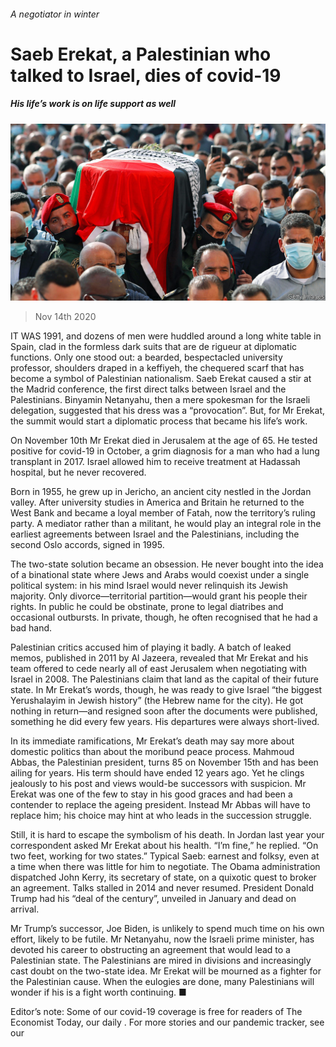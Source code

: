 ###### A negotiator in winter

# Saeb Erekat, a Palestinian who talked to Israel, dies of covid-19 

##### His life’s work is on life support as well 

![image](images/20201114_MAP004_0.jpg) 

> Nov 14th 2020 

IT WAS 1991, and dozens of men were huddled around a long white table in Spain, clad in the formless dark suits that are de rigueur at diplomatic functions. Only one stood out: a bearded, bespectacled university professor, shoulders draped in a keffiyeh, the chequered scarf that has become a symbol of Palestinian nationalism. Saeb Erekat caused a stir at the Madrid conference, the first direct talks between Israel and the Palestinians. Binyamin Netanyahu, then a mere spokesman for the Israeli delegation, suggested that his dress was a “provocation”. But, for Mr Erekat, the summit would start a diplomatic process that became his life’s work.

On November 10th Mr Erekat died in Jerusalem at the age of 65. He tested positive for covid-19 in October, a grim diagnosis for a man who had a lung transplant in 2017. Israel allowed him to receive treatment at Hadassah hospital, but he never recovered.


Born in 1955, he grew up in Jericho, an ancient city nestled in the Jordan valley. After university studies in America and Britain he returned to the West Bank and became a loyal member of Fatah, now the territory’s ruling party. A mediator rather than a militant, he would play an integral role in the earliest agreements between Israel and the Palestinians, including the second Oslo accords, signed in 1995.

The two-state solution became an obsession. He never bought into the idea of a binational state where Jews and Arabs would coexist under a single political system: in his mind Israel would never relinquish its Jewish majority. Only divorce—territorial partition—would grant his people their rights. In public he could be obstinate, prone to legal diatribes and occasional outbursts. In private, though, he often recognised that he had a bad hand.

Palestinian critics accused him of playing it badly. A batch of leaked memos, published in 2011 by Al Jazeera, revealed that Mr Erekat and his team offered to cede nearly all of east Jerusalem when negotiating with Israel in 2008. The Palestinians claim that land as the capital of their future state. In Mr Erekat’s words, though, he was ready to give Israel “the biggest Yerushalayim in Jewish history” (the Hebrew name for the city). He got nothing in return—and resigned soon after the documents were published, something he did every few years. His departures were always short-lived.

In its immediate ramifications, Mr Erekat’s death may say more about domestic politics than about the moribund peace process. Mahmoud Abbas, the Palestinian president, turns 85 on November 15th and has been ailing for years. His term should have ended 12 years ago. Yet he clings jealously to his post and views would-be successors with suspicion. Mr Erekat was one of the few to stay in his good graces and had been a contender to replace the ageing president. Instead Mr Abbas will have to replace him; his choice may hint at who leads in the succession struggle.

Still, it is hard to escape the symbolism of his death. In Jordan last year your correspondent asked Mr Erekat about his health. “I’m fine,” he replied. “On two feet, working for two states.” Typical Saeb: earnest and folksy, even at a time when there was little for him to negotiate. The Obama administration dispatched John Kerry, its secretary of state, on a quixotic quest to broker an agreement. Talks stalled in 2014 and never resumed. President Donald Trump had his “deal of the century”, unveiled in January and dead on arrival.

Mr Trump’s successor, Joe Biden, is unlikely to spend much time on his own effort, likely to be futile. Mr Netanyahu, now the Israeli prime minister, has devoted his career to obstructing an agreement that would lead to a Palestinian state. The Palestinians are mired in divisions and increasingly cast doubt on the two-state idea. Mr Erekat will be mourned as a fighter for the Palestinian cause. When the eulogies are done, many Palestinians will wonder if his is a fight worth continuing. ■

Editor’s note: Some of our covid-19 coverage is free for readers of The Economist Today, our daily . For more stories and our pandemic tracker, see our 

